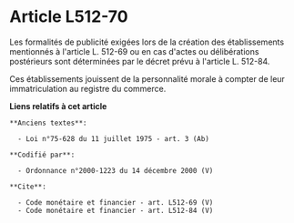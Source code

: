 # Article L512-70

Les formalités de publicité exigées lors de la création des établissements mentionnés à l'article L. 512-69 ou en cas d'actes
ou délibérations postérieurs sont déterminées par le décret prévu à l'article L. 512-84. 

Ces établissements jouissent de la personnalité morale à compter de leur immatriculation au registre du commerce.

**Liens relatifs à cet article**

	**Anciens textes**:

	  - Loi n°75-628 du 11 juillet 1975 - art. 3 (Ab)

	**Codifié par**:

	  - Ordonnance n°2000-1223 du 14 décembre 2000 (V)

	**Cite**:

	  - Code monétaire et financier - art. L512-69 (V)
	  - Code monétaire et financier - art. L512-84 (V)
